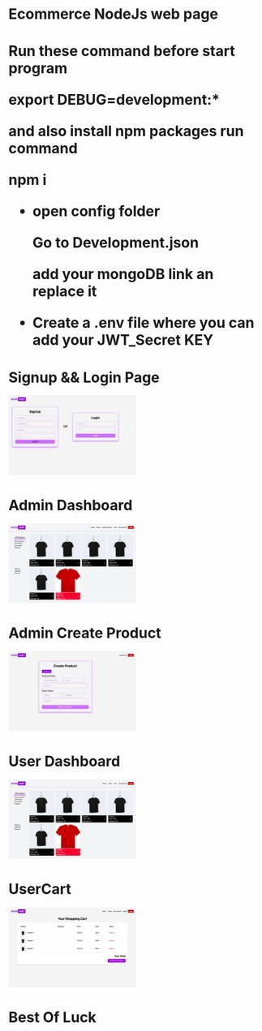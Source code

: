 <h1>Ecommerce NodeJs web page<h1>

<p>Run these command before start program

export DEBUG=development:*   

and also install npm packages
run command 

npm i
</p>

<!-- mongoose -->

<ul>

<li>
    <p>open config folder<p>
    <p>Go to Development.json<p>
    <p>add your mongoDB link an replace it</p>
</li>
<li>
<p>Create a .env file where you can add your JWT_Secret KEY<p>
</li>

</ul>



<!--  -->
<h1>Signup && Login Page</h1>
<img src="/public/images//index_page.png" width="50%" height="50%">

<h1>Admin Dashboard</h1>
<img src="/public/images/admin_dashboard.png" width="50%" height="50%">


<h1>Admin Create Product</h1>
<img src="/public/images/admin-create-product.png" width="50%" height="50%">

<h1>User Dashboard</h1>
<img src="/public/images/user_dashboard.png" width="50%" height="50%">
<h1>UserCart</h1>
<img src="/public/images/userCart page.png" width="50%" height="50%">






<h1>Best Of Luck</h1>

